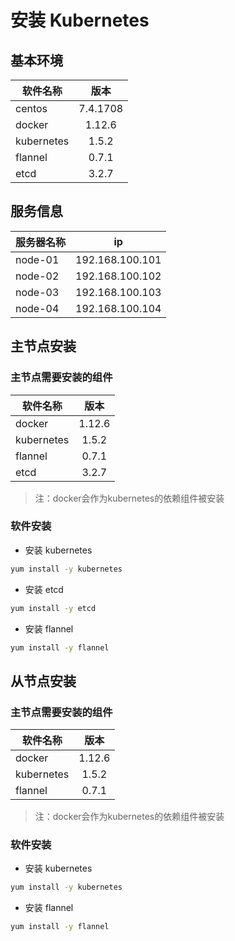 # 安装 Kubernetes

## 基本环境

| 软件名称        | 版本           |
| ------------- |:-------------:|
| centos      | 7.4.1708 |
| docker      | 1.12.6   |
| kubernetes      | 1.5.2 |
| flannel      | 0.7.1    |
| etcd      | 3.2.7    |

## 服务信息
| 服务器名称       | ip           |
| ------------- |:-------------:|
| node-01      | 192.168.100.101 |
| node-02      | 192.168.100.102 |
| node-03      | 192.168.100.103 |
| node-04      | 192.168.100.104 |

## 主节点安装

### 主节点需要安装的组件

| 软件名称        | 版本           |
| ------------- |:-------------:|
| docker      | 1.12.6   |
| kubernetes      | 1.5.2 |
| flannel      | 0.7.1    |
| etcd      | 3.2.7    |
> 注：docker会作为kubernetes的依赖组件被安装
### 软件安装
* 安装 kubernetes
``` bash
yum install -y kubernetes
```

* 安装 etcd
``` bash
yum install -y etcd
```

* 安装 flannel
``` bash
yum install -y flannel
```

## 从节点安装

### 主节点需要安装的组件

| 软件名称        | 版本           |
| ------------- |:-------------:|
| docker      | 1.12.6   |
| kubernetes      | 1.5.2 |
| flannel      | 0.7.1    |
> 注：docker会作为kubernetes的依赖组件被安装
### 软件安装
* 安装 kubernetes
``` bash
yum install -y kubernetes
```

* 安装 flannel
``` bash
yum install -y flannel
```

